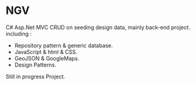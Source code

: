# NGV
C# Asp.Net MVC CRUD on seeding design data, mainly back-end project.
including :
* Repository pattern & generic database.
* JavaScript & html & CSS.
* GeoJSON & GoogleMaps.
* Design Patterns.

Still in progress Project.
